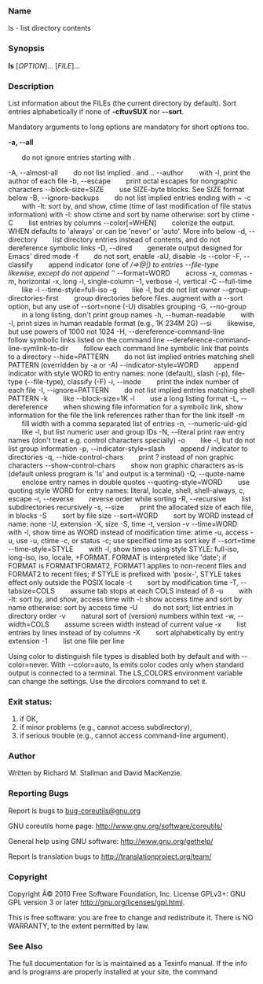 ### Name
ls - list directory contents

### Synopsis

**ls** [*OPTION*]... [*FILE*]...

### Description
List information about the FILEs (the current directory by default). Sort entries alphabetically if 
none of **-cftuvSUX** nor **--sort**.

Mandatory arguments to long options are mandatory for short options too.

**-a, --all**

&nbsp;&nbsp;&nbsp;&nbsp;&nbsp;&nbsp; do not ignore entries starting with .

-A, --almost-all
&nbsp;&nbsp;&nbsp;&nbsp;&nbsp;&nbsp; do not list implied . and ..
--author
&nbsp;&nbsp;&nbsp;&nbsp;&nbsp;&nbsp; with -l, print the author of each file
-b, --escape
&nbsp;&nbsp;&nbsp;&nbsp;&nbsp;&nbsp; print octal escapes for nongraphic characters
--block-size=SIZE
&nbsp;&nbsp;&nbsp;&nbsp;&nbsp;&nbsp; use SIZE-byte blocks. See SIZE format below
-B, --ignore-backups
&nbsp;&nbsp;&nbsp;&nbsp;&nbsp;&nbsp; do not list implied entries ending with ~
-c
&nbsp;&nbsp;&nbsp;&nbsp;&nbsp;&nbsp; with -lt: sort by, and show, ctime (time of last modification of file status information) with -l: show ctime and sort by name otherwise: sort by ctime
-C
&nbsp;&nbsp;&nbsp;&nbsp;&nbsp;&nbsp; list entries by columns
--color[=WHEN]
&nbsp;&nbsp;&nbsp;&nbsp;&nbsp;&nbsp; colorize the output. WHEN defaults to 'always' or can be 'never' or 'auto'. More info below
-d, --directory
&nbsp;&nbsp;&nbsp;&nbsp;&nbsp;&nbsp; list directory entries instead of contents, and do not dereference symbolic links
-D, --dired
&nbsp;&nbsp;&nbsp;&nbsp;&nbsp;&nbsp; generate output designed for Emacs' dired mode
-f
&nbsp;&nbsp;&nbsp;&nbsp;&nbsp;&nbsp; do not sort, enable -aU, disable -ls --color
-F, --classify
&nbsp;&nbsp;&nbsp;&nbsp;&nbsp;&nbsp; append indicator (one of */=>@|) to entries
--file-type
&nbsp;&nbsp;&nbsp;&nbsp;&nbsp;&nbsp; likewise, except do not append '*'
--format=WORD
&nbsp;&nbsp;&nbsp;&nbsp;&nbsp;&nbsp; across -x, commas -m, horizontal -x, long -l, single-column -1, verbose -l, vertical -C
--full-time
&nbsp;&nbsp;&nbsp;&nbsp;&nbsp;&nbsp; like -l --time-style=full-iso
-g
&nbsp;&nbsp;&nbsp;&nbsp;&nbsp;&nbsp; like -l, but do not list owner
--group-directories-first
&nbsp;&nbsp;&nbsp;&nbsp;&nbsp;&nbsp; group directories before files.
augment with a --sort option, but any
use of --sort=none (-U) disables grouping
-G, --no-group
&nbsp;&nbsp;&nbsp;&nbsp;&nbsp;&nbsp; in a long listing, don't print group names
-h, --human-readable
&nbsp;&nbsp;&nbsp;&nbsp;&nbsp;&nbsp; with -l, print sizes in human readable format (e.g., 1K 234M 2G)
--si
&nbsp;&nbsp;&nbsp;&nbsp;&nbsp;&nbsp; likewise, but use powers of 1000 not 1024
-H, --dereference-command-line
&nbsp;&nbsp;&nbsp;&nbsp;&nbsp;&nbsp; follow symbolic links listed on the command line
--dereference-command-line-symlink-to-dir
&nbsp;&nbsp;&nbsp;&nbsp;&nbsp;&nbsp; follow each command line symbolic link that points to a directory
--hide=PATTERN
&nbsp;&nbsp;&nbsp;&nbsp;&nbsp;&nbsp; do not list implied entries matching shell PATTERN (overridden by -a or -A)
--indicator-style=WORD
&nbsp;&nbsp;&nbsp;&nbsp;&nbsp;&nbsp; append indicator with style WORD to entry names: none (default), slash (-p), file-type (--file-type), classify (-F)
-i, --inode
&nbsp;&nbsp;&nbsp;&nbsp;&nbsp;&nbsp; print the index number of each file
-I, --ignore=PATTERN
&nbsp;&nbsp;&nbsp;&nbsp;&nbsp;&nbsp; do not list implied entries matching shell PATTERN
-k
&nbsp;&nbsp;&nbsp;&nbsp;&nbsp;&nbsp; like --block-size=1K
-l
&nbsp;&nbsp;&nbsp;&nbsp;&nbsp;&nbsp; use a long listing format
-L, --dereference
&nbsp;&nbsp;&nbsp;&nbsp;&nbsp;&nbsp; when showing file information for a symbolic link, show information for the file the link references rather than for the link itself
-m
&nbsp;&nbsp;&nbsp;&nbsp;&nbsp;&nbsp; fill width with a comma separated list of entries
-n, --numeric-uid-gid
&nbsp;&nbsp;&nbsp;&nbsp;&nbsp;&nbsp; like -l, but list numeric user and group IDs
-N, --literal
print raw entry names (don't treat e.g. control characters specially)
-o
&nbsp;&nbsp;&nbsp;&nbsp;&nbsp;&nbsp; like -l, but do not list group information
-p, --indicator-style=slash
&nbsp;&nbsp;&nbsp;&nbsp;&nbsp;&nbsp; append / indicator to directories
-q, --hide-control-chars
&nbsp;&nbsp;&nbsp;&nbsp;&nbsp;&nbsp; print ? instead of non graphic characters
--show-control-chars
&nbsp;&nbsp;&nbsp;&nbsp;&nbsp;&nbsp; show non graphic characters as-is (default unless program is 'ls' and output is a terminal)
-Q, --quote-name
&nbsp;&nbsp;&nbsp;&nbsp;&nbsp;&nbsp; enclose entry names in double quotes
--quoting-style=WORD
&nbsp;&nbsp;&nbsp;&nbsp;&nbsp;&nbsp; use quoting style WORD for entry names: literal, locale, shell, shell-always, c, escape
-r, --reverse
&nbsp;&nbsp;&nbsp;&nbsp;&nbsp;&nbsp; reverse order while sorting
-R, --recursive
&nbsp;&nbsp;&nbsp;&nbsp;&nbsp;&nbsp; list subdirectories recursively
-s, --size
&nbsp;&nbsp;&nbsp;&nbsp;&nbsp;&nbsp; print the allocated size of each file, in blocks
-S
&nbsp;&nbsp;&nbsp;&nbsp;&nbsp;&nbsp; sort by file size
--sort=WORD
&nbsp;&nbsp;&nbsp;&nbsp;&nbsp;&nbsp; sort by WORD instead of name: none -U, extension -X, size -S, time -t, version -v
--time=WORD
&nbsp;&nbsp;&nbsp;&nbsp;&nbsp;&nbsp; with -l, show time as WORD instead of modification time: atime -u, access -u, use -u, ctime -c, or status -c; use specified time as sort key if --sort=time
--time-style=STYLE
&nbsp;&nbsp;&nbsp;&nbsp;&nbsp;&nbsp; with -l, show times using style STYLE: full-iso, long-iso, iso, locale, +FORMAT. FORMAT is interpreted like 'date'; if FORMAT is FORMAT1<newline>FORMAT2, FORMAT1 applies to non-recent files and FORMAT2 to recent files; if STYLE is prefixed with 'posix-', STYLE takes effect only outside the POSIX locale
-t
&nbsp;&nbsp;&nbsp;&nbsp;&nbsp;&nbsp; sort by modification time
-T, --tabsize=COLS
&nbsp;&nbsp;&nbsp;&nbsp;&nbsp;&nbsp; assume tab stops at each COLS instead of 8
-u
&nbsp;&nbsp;&nbsp;&nbsp;&nbsp;&nbsp; with -lt: sort by, and show, access time with -l: show access time and sort by name otherwise: sort by access time
-U
&nbsp;&nbsp;&nbsp;&nbsp;&nbsp;&nbsp; do not sort; list entries in directory order
-v
&nbsp;&nbsp;&nbsp;&nbsp;&nbsp;&nbsp; natural sort of (version) numbers within text
-w, --width=COLS
&nbsp;&nbsp;&nbsp;&nbsp;&nbsp;&nbsp; assume screen width instead of current value
-x
&nbsp;&nbsp;&nbsp;&nbsp;&nbsp;&nbsp; list entries by lines instead of by columns
-X
&nbsp;&nbsp;&nbsp;&nbsp;&nbsp;&nbsp; sort alphabetically by entry extension
-1
&nbsp;&nbsp;&nbsp;&nbsp;&nbsp;&nbsp; list one file per line

Using color to distinguish file types is disabled both by default and with --color=never. With --color=auto, ls emits color codes only when standard output is connected to a terminal. The LS_COLORS environment variable can change the settings. Use the dircolors command to set it.

### Exit status:
1. if OK,
2. if minor problems (e.g., cannot access subdirectory),
3. if serious trouble (e.g., cannot access command-line argument).

### Author
Written by Richard M. Stallman and David MacKenzie.

### Reporting Bugs
Report ls bugs to bug-coreutils@gnu.org

GNU coreutils home page: <http://www.gnu.org/software/coreutils/>

General help using GNU software: <http://www.gnu.org/gethelp/>

Report ls translation bugs to <http://translationproject.org/team/>

### Copyright
Copyright Â© 2010 Free Software Foundation, Inc. License GPLv3+: GNU GPL version 3 or later <http://gnu.org/licenses/gpl.html>.

This is free software: you are free to change and redistribute it. There is NO WARRANTY, to the extent permitted by law.

### See Also
The full documentation for ls is maintained as a Texinfo manual. If the info and ls programs are properly installed at your site, the command